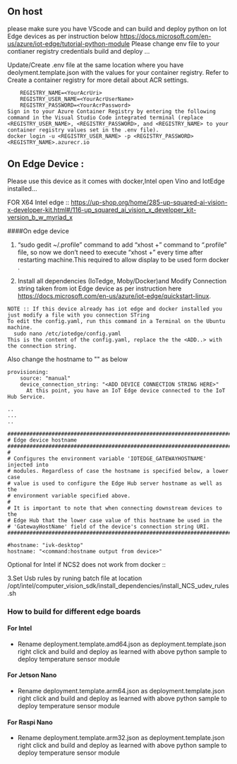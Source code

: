 ## On host 

  please make sure you have VScode and can build and deploy python on Iot Edge devices as per instruction below
    https://docs.microsoft.com/en-us/azure/iot-edge/tutorial-python-module
  Please change env file to your contianer registry credentials build and deploy ...
  
  Update/Create .env file at the same location where you have deolyment.template.json with the values for your container registry. Refer to Create a container registry for more detail about ACR  settings.
  
        REGISTRY_NAME=<YourAcrUri>
        REGISTRY_USER_NAME=<YourAcrUserName>
        REGISTRY_PASSWORD=<YourAcrPassword>
    Sign in to your Azure Container Registry by entering the following command in the Visual Studio Code integrated terminal (replace <REGISTRY_USER_NAME>, <REGISTRY_PASSWORD>, and <REGISTRY_NAME> to your container registry values set in the .env file).
    docker login -u <REGISTRY_USER_NAME> -p <REGISTRY_PASSWORD> <REGISTRY_NAME>.azurecr.io

## On Edge Device :

  Please use this device as it comes with docker,Intel open Vino and IotEdge installed...

FOR X64 Intel edge ::  https://up-shop.org/home/285-up-squared-ai-vision-x-developer-kit.html#/116-up_squared_ai_vision_x_developer_kit-version_b_w_myriad_x


  ####On edge device

  1. “sudo gedit ~/.profile”  command to add “xhost +” command to “.profile” file, so now we don’t need to execute “xhost +” every time after restarting machine.This required to allow display to be used form docker .

  2. Install all dependencies (IoTedge, Moby/Docker)and Modify Connection string taken from iot Edge device as per instruction here https://docs.microsoft.com/en-us/azure/iot-edge/quickstart-linux.

    NOTE :: If this device already has iot edge and docker installed you just modify a file with you connection STring 
    To edit the config.yaml, run this command in a Terminal on the Ubuntu machine.
      sudo nano /etc/iotedge/config.yaml
    This is the content of the config.yaml, replace the the <ADD..> with the connection string.
    
   Also change the hostname to "<hostname>" as below 
   
    provisioning:
        source: "manual"
        device_connection_string: "<ADD DEVICE CONNECTION STRING HERE>"
          At this point, you have an IoT Edge device connected to the IoT Hub Service.
          
    ..
    ...
    ..
    
    ###############################################################################
    # Edge device hostname
    ###############################################################################
    #
    # Configures the environment variable 'IOTEDGE_GATEWAYHOSTNAME' injected into
    # modules. Regardless of case the hostname is specified below, a lower case
    # value is used to configure the Edge Hub server hostname as well as the
    # environment variable specified above.
    #
    # It is important to note that when connecting downstream devices to the
    # Edge Hub that the lower case value of this hostname be used in the
    # 'GatewayHostName' field of the device's connection string URI.
    ###############################################################################

    #hostname: "ivk-desktop"
    hostname: "<command:hostname output from device>"
Optional for Intel if NCS2 does not work from docker ::

  3.Set Usb rules by runing batch file at location 
    /opt/intel/computer_vision_sdk/install_dependencies/install_NCS_udev_rules.sh


### How to build for different edge boards 
#### For Intel 
  - Rename deployment.template.amd64.json as deployment.template.json right click and build and deploy as learned with above python sample to deploy temperature sensor module 
#### For Jetson Nano 
  - Rename deployment.template.arm64.json as deployment.template.json right click and build and deploy as learned with above python sample to deploy temperature sensor module 

#### For Raspi Nano 
  - Rename deployment.template.arm32.json as deployment.template.json right click and build and deploy as learned with above python sample to deploy temperature sensor module 



